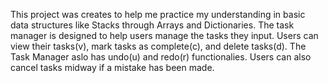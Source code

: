 This project was creates to help me practice my understanding in basic data structures like Stacks through Arrays and Dictionaries. The task manager is designed to help users manage the tasks they input. Users can view their tasks(v), mark tasks as complete(c), and delete tasks(d). The Task Manager aslo has undo(u) and redo(r) functionalies. Users can also cancel tasks midway if a mistake has been made. 
